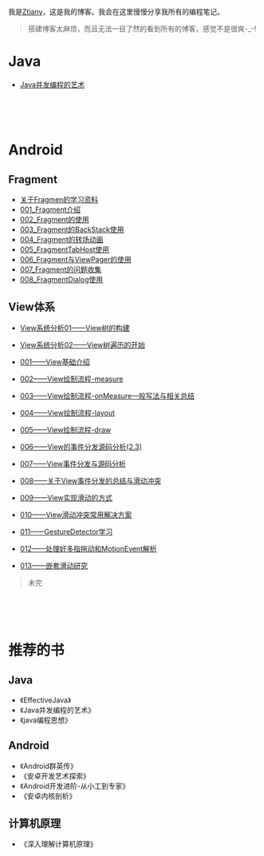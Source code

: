 我是[Ztiany](http://weibo.com/u/1854760051?refer_flag=1005055010_&is_all=1)，这是我的博客。我会在这里慢慢分享我所有的编程笔记。

>搭建博客太麻烦，而且无法一目了然的看到所有的博客，感觉不是很爽-_-!

# Java

- [Java并发编程的艺术](Java/Java并发编程的艺术)

<br/><br/><br/>



# Android

## Fragment
- [关于Fragmen的学习资料](Android/Fragment/关于Fragment的学习资料.md)
- [001_Fragment介绍](Android/Fragment/001_Fragment介绍.md)
- [002_Fragment的使用](Android/Fragment/002_Fragment的使用.md)
- [003_Fragment的BackStack使用](Android/Fragment/003_Fragment的BackStack使用.md)
- [004_Fragment的转场动画](Android/Fragment/004_Fragment的转场动画.md)
- [005_FragmentTabHost使用](Android/Fragment/005_FragmentTabHost使用.md)
- [006_Fragment与ViewPager的使用](Android/Fragment/006_Fragment与ViewPager的使用.md)
- [007_Fragment的问题收集](Android/Fragment/007_Fragment问题收集.md)
- [008_FragmentDialog使用](Android/Fragment/008_FragmentDialog使用.md)

## View体系
- [View系统分析01——View树的构建](Android/UI/View体系/View系统分析01——View树的构建.md)
- [View系统分析02——View树遍历的开始](Android/UI/View体系/View系统分析02——View树遍历的开始.md)


- [001——View基础介绍](Android/UI/View体系/001——View基础介绍.md)
- [002——View绘制流程-measure](Android/UI/View体系/002——View绘制流程-measure.md)
- [003——View绘制流程-onMeasure一般写法与相关总结](Android/UI/View体系/003——View绘制流程-onMeasure一般写法与相关总结.md)
- [004——View绘制流程-layout](Android/UI/View体系/004——View绘制流程-layout)
- [005——View绘制流程-draw](Android/UI/View体系/005——View绘制流程-draw.md)
- [006——View的事件分发源码分析(2.3)](Android/UI/View体系/006——View的事件分发源码分析(2.3).md)
- [007——View事件分发与源码分析](Android/UI/View体系/007——View事件分发与源码分析.md)
- [008——关于View事件分发的总结与滑动冲突](Android/UI/View体系/008——关于View事件分发的总结与滑动冲突.md)
- [009——View实现滑动的方式](Android/UI/View体系/009——View实现滑动的方式.md)
- [010——View滑动冲突常用解决方案](Android/UI/View体系/010——View滑动冲突常用解决方案.md)
- [011——GestureDetector学习](Android/UI/View体系/011——GestureDetector学习.md)
- [012——处理好多指拖动和MotionEvent解析](Android/UI/View体系/012——处理好多指拖动和MotionEvent解析)
- [013——嵌套滑动研究](Android/UI/View体系/013——嵌套滑动研究.md)

>未完


<br/><br/><br/>



# 推荐的书

## Java
- 《EffectiveJava》
- 《Java并发编程的艺术》
- 《java编程思想》


## Android

- 《Android群英传》
- 《安卓开发艺术探索》
- 《Android开发进阶-从小工到专家》
- 《安卓内核剖析》

## 计算机原理

- 《深入理解计算机原理》

